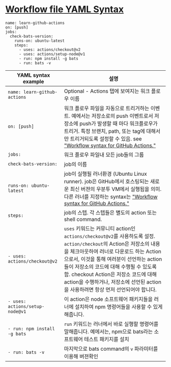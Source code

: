 # [Workflow file YAML Syntax](https://docs.github.com/en/enterprise-server@3.1/actions/learn-github-actions/introduction-to-github-actions#create-an-example-workflow)

```
name: learn-github-actions
on: [push]
jobs:
  check-bats-version:
    runs-on: ubuntu-latest
    steps:
      - uses: actions/checkout@v2
      - uses: actions/setup-node@v1
      - run: npm install -g bats
      - run: bats -v
```


YAML syntax example | 설명
--|--
`name: learn-github-actions` | Optional - Actions 탭에 보여지는 워크 플로우 이름 
`on: [push]` | 워크 플로우 파일을 자동으로 트리거하는 이벤트. 예에서는 저장소로의 push 이벤트로서 저장소에 push가 발생할 때 마다 워크플로우가 트리거. 특정 브랜치, path, 또는 tag에 대해서만 트리거되도록 설정할 수 있음. see ["Workflow syntax for GitHub Actions."](https://docs.github.com/actions/reference/workflow-syntax-for-github-actions#onpushpull_requestpaths)
`jobs:` | 워크 플로우 파일내 모든 job들의 그룹 
`check-bats-version:` | job의 이름 
  `runs-on: ubuntu-latest` | job이 실행될 러너환경 (Ubuntu Linux runner). job은 GitHub에서 호스팅되는 새로운 최신 버젼의 우분투 VM에서 실행됨을 의미. 다른 러너를 지정하는 syntax는 ["Workflow syntax for GitHub Actions."](https://docs.github.com/en/actions/reference/workflow-syntax-for-github-actions#jobsjob_idruns-on)
  `steps:` | job의 스텝. 각 스텝들은 별도의 action 또는 shell command.
  | `- uses: actions/checkout@v2` | `uses` 키워드는 커뮤니티 action인 `actions/checkout@v2`를 사용하도록 설정. `action/checkout`의 Action은 저장소의 내용을 체크아웃하여 러너로 다운로드 하는 Action으로서, 이것을 통해 여러분이 선언하는 action들이 저장소의 코드에 대해 수행될 수 있도록 함. checkout Action은 저장소 코드에 대해 action을 수행하거나, 저장소에 선언된 action을 사용하려면 항상 먼저 선언되어야 합니다.   
  | `- uses: actions/setup-node@v1` | 이 action은 node 소프트웨어 패키지들을 러너에 설치하여 npm 명령어들을 사용할 수 있게 해줍니다. 
  | `- run: npm install -g bats` | `run` 키워드는 러너에서 바로 실행할 명령어를 말해줍니다. 예에서는, npm으로 bats라는 소프트웨어 테스트 패키지를 설치 
  | `- run: bats -v` | 마지막으로 bats command의 `v` 파라미터를 이용해 버젼확인
